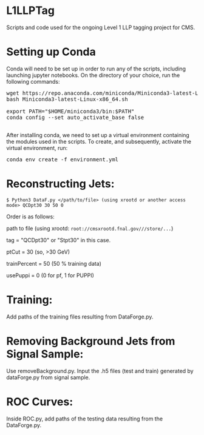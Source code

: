 # L1LLPTag
Scripts and code used for the ongoing Level 1 LLP tagging project for CMS.


# Setting up Conda

Conda will need to be set up in order to run any of the scripts, including launching jupyter notebooks. On the directory of your choice, run the following commands:
<pre>
wget https://repo.anaconda.com/miniconda/Miniconda3-latest-Linux-x86_64.sh
bash Miniconda3-latest-Linux-x86_64.sh

export PATH="$HOME/miniconda3/bin:$PATH"
conda config --set auto_activate_base false

</pre>

After installing conda, we need to set up a virtual environment containing the modules used in the scripts. To create, and subsequently, activate the virtual environment, run:

<pre>
conda env create -f environment.yml
</pre>

# Reconstructing Jets:

`$ Python3 DataF.py </path/to/file> (using xrootd or another access mode> QCDpt30 30 50 0`

Order is as follows:

path to file (using xrootd: `root://cmsxrootd.fnal.gov///store/...`)

tag = "QCDpt30" or "Stpt30" in this case.

ptCut = 30 (so, >30 GeV)

trainPercent = 50 (50 % training data)

usePuppi = 0 (0 for pf, 1 for PUPPI)

# Training:

Add paths of the training files resulting from DataForge.py.

# Removing Background Jets from Signal Sample: 

Use removeBackground.py. Input the .h5 files (test and train) generated by dataForge.py from signal sample.

# ROC Curves:

Inside ROC.py, add paths of the testing data resulting from the DataForge.py.

